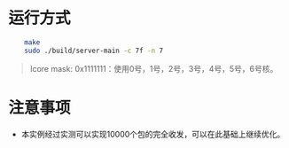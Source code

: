 # 运行方式
``` bash
    make
    sudo ./build/server-main -c 7f -n 7
```
> lcore mask: 0x1111111：使用0号，1号，2号，3号，4号，5号，6号核。

# 注意事项
- 本实例经过实测可以实现10000个包的完全收发，可以在此基础上继续优化。
